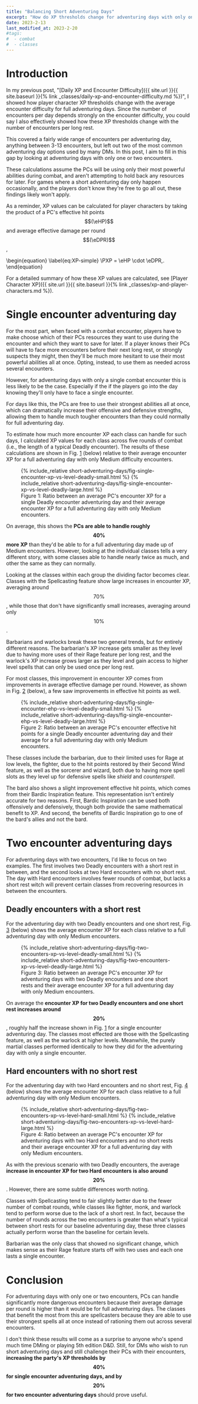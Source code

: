 ```yaml
---
title: "Balancing Short Adventuring Days"
excerpt: "How do XP thresholds change for adventuring days with only one or two encounters?"
date: 2023-2-13
last_modified_at: 2023-2-20
#tags:
#  - combat
#  - classes
---
```


<div style="display:none">
\(
\newcommand{\eHP}{\mathit{eHP}}
\newcommand{\eDPR}{\mathit{eDPR}}
\newcommand{\XP}{\mathit{XP}}
\newcommand{\PC}{\mathrm{PC}}
\newcommand{\PXP}{\XP_\PC}
\)
</div>

# Introduction
In my previous post, "[Daily XP and Encounter Difficulty]({{ site.url }}{{ site.baseurl }}{% link _classes/daily-xp-and-encounter-difficulty.md %})", I showed how player character XP thresholds change with the average encounter difficulty for full adventuring days. Since the number of encounters per day depends strongly on the encounter difficulty, you could say I also effectively showed how these XP thresholds change with the number of encounters per long rest.

This covered a fairly wide range of encounters per adventuring day, anything between 3-13 encounters, but left out two of the most common adventuring day options used by many DMs. In this post, I aim to fill in this gap by looking at adventuring days with only one or two encounters.

These calculations assume the PCs will be using only their most powerful abilities during combat, and aren't attempting to hold back any resources for later. For games where a short adventuring day only happen occasionally, and the players don't know they're free to go all out, these findings likely won't apply.

As a reminder, XP values can be calculated for player characters by taking the product of a PC's effective hit points $$(\eHP)$$ and average effective damage per round $$(\eDPR)$$, 

\begin{equation}
    \label{eq:XP-simple}
    \PXP = \eHP \cdot \eDPR\,.
\end{equation}

For a detailed summary of how these XP values are calculated, see [Player Character XP]({{ site.url }}{{ site.baseurl }}{% link _classes/xp-and-player-characters.md %}).

# Single encounter adventuring day

For the most part, when faced with a combat encounter, players have to make choose which of their PCs resources they want to use during the encounter and which they want to save for later. If a player knows their PCs will have to face more encounters before their next long rest, or strongly suspects they might, then they'll be much more hesitant to use their most powerful abilities all at once. Opting, instead, to use them as needed across several encounters.

However, for adventuring days with only a single combat encounter this is less likely to be the case. Especially if the if the players go into the day knowing they'll only have to face a single encounter.

For days like this, the PCs are free to use their strongest abilities all at once, which can dramatically increase their offensive and defensive strengths, allowing them to handle much tougher encounters than they could normally for full adventuring day.

To estimate how much more encounter XP each class can handle for such days, I calculated XP values for each class across five rounds of combat (i.e., the length of a typical Deadly encounter). The results of these calculations are shown in Fig. <a href="#fig:single-encounter-xp-vs-level" class="fig-ref">1</a> (below) relative to their average encounter XP for a full adventuring day with only Medium difficulty encounters.

<figure id="fig:single-encounter-xp-vs-level">
    {% include_relative short-adventuring-days/fig-single-encounter-xp-vs-level-deadly-small.html %}
    {% include_relative short-adventuring-days/fig-single-encounter-xp-vs-level-deadly-large.html %}
    <figcaption>Figure 1: Ratio between an average PC's encounter XP for a single Deadly encounter adventuring day and their average encounter XP for a full adventuring day with only Medium encounters.</figcaption>
</figure>

On average, this shows the **PCs are able to handle roughly $$40\%$$ more XP** than they'd be able to for a full adventuring day made up of Medium encounters. However, looking at the individual classes tells a very different story, with some classes able to handle nearly twice as much, and other the same as they can normally.

Looking at the classes within each group the dividing factor becomes clear. Classes with the Spellcasting feature show large increases in encounter XP, averaging around $$70\%$$, while those that don't have significantly small increases, averaging around only $$10\%$$. 

Barbarians and warlocks break these two general trends, but for entirely different reasons. The barbarian's XP increase gets smaller as they level due to having more uses of their Rage feature per long rest, and the warlock's XP increase grows larger as they level and gain access to higher level spells that can only be used once per long rest.

For most classes, this improvement in encounter XP comes from improvements in average effective damage per round. However, as shown in Fig. <a href="#fig:single-encounter-ehp-vs-level" class="fig-ref">2</a> (below), a few saw improvements in effective hit points as well.

<figure id="fig:single-encounter-ehp-vs-level">
    {% include_relative short-adventuring-days/fig-single-encounter-ehp-vs-level-deadly-small.html %}
    {% include_relative short-adventuring-days/fig-single-encounter-ehp-vs-level-deadly-large.html %}
    <figcaption>Figure 2: Ratio between an average PC's encounter effective hit points for a single Deadly encounter adventuring day and their average  for a full adventuring day with only Medium encounters.</figcaption>
</figure>

These classes include the barbarian, due to their limited uses for Rage at low levels, the fighter, due to the hit points restored by their Second Wind feature, as well as the sorcerer and wizard, both due to having more spell slots as they level up for defensive spells like _shield_ and _counterspell_. 

The bard also shows a slight improvement effective hit points, which comes from their Bardic Inspiration feature. This representation isn't entirely accurate for two reasons. First, Bardic Inspiration can be used both offensively and defensively, though both provide the same mathematical benefit to XP. And second, the benefits of Bardic Inspiration go to one of the bard's allies and not the bard.

# Two encounter adventuring days

For adventuring days with two encounters, I'd like to focus on two examples. The first involves two Deadly encounters with a short rest in between, and the second looks at two Hard encounters with no short rest. The day with Hard encounters involves fewer rounds of combat, but lacks a short rest witch will prevent certain classes from recovering resources in between the encounters.

## Deadly encounters with a short rest

For the adventuring day with two Deadly encounters and one short rest, Fig. <a href="#fig:two-deadly-encounter-xp-vs-level" class="fig-ref">3</a> (below) shows the average encounter XP for each class relative to a full adventuring day with only Medium encounters.

<figure id="fig:two-deadly-encounter-xp-vs-level">
    {% include_relative short-adventuring-days/fig-two-encounters-xp-vs-level-deadly-small.html %}
    {% include_relative short-adventuring-days/fig-two-encounters-xp-vs-level-deadly-large.html %}
    <figcaption>Figure 3: Ratio between an average PC's encounter XP for adventuring days with two Deadly encounters and one short rests and their average encounter XP for a full adventuring day with only Medium encounters.</figcaption>
</figure>

On average the **encounter XP for two Deadly encounters and one short rest increases around $$20\%$$**, roughly half the increase shown in Fig. <a href="#fig:single-encounter-xp-vs-level" class="fig-ref">1</a> for a single encounter adventuring day. The classes most effected are those with the Spellcasting feature, as well as the warlock at higher levels. Meanwhile, the purely martial classes performed identically to how they did for the adventuring day with only a single encounter.

## Hard encounters with no short rest

For the adventuring day with two Hard encounters and no short rest, Fig. <a href="#fig:two-hard-encounter-xp-vs-level" class="fig-ref">4</a> (below) shows the average encounter XP for each class relative to a full adventuring day with only Medium encounters.

<figure id="fig:two-hard-encounter-xp-vs-level">
    {% include_relative short-adventuring-days/fig-two-encounters-xp-vs-level-hard-small.html %}
    {% include_relative short-adventuring-days/fig-two-encounters-xp-vs-level-hard-large.html %}
    <figcaption>Figure 4: Ratio between an average PC's encounter XP for adventuring days with two Hard encounters and no short rests and their average encounter XP for a full adventuring day with only Medium encounters.</figcaption>
</figure>

As with the previous scenario with two Deadly encounters, the average **increase in encounter XP for two Hard encounters is also around $$20\%$$**. However, there are some subtle differences worth noting.

Classes with Spellcasting tend to fair slightly better due to the fewer number of combat rounds, while classes like fighter, monk, and warlock tend to perform worse due to the lack of a short rest. In fact, because the number of rounds across the two encounters is greater than what's typical between short rests for our baseline adventuring day, these three classes actually perform worse than the baseline for certain levels.

<!--
Fighters show the largest overall loss of any class due to only having one use of Action Surge and Second Wind to spread across both encounters.

Warlocks show similar losses to fighters at lower levels, but start to fair better above level 10 as they gain access to more long rest spells through their Mystic Arcanum features.
-->

Barbarian was the only class that showed no significant change, which makes sense as their Rage feature starts off with two uses and each one lasts a single encounter.


# Conclusion
For adventuring days with only one or two encounters, PCs can handle significantly more dangerous encounters because their average damage per round is higher than it would be for full adventuring days. The classes that benefit the most from this are spellcasters because they are able to use their strongest spells all at once instead of rationing them out across several encounters.

I don't think these results will come as a surprise to anyone who's spend much time DMing or playing 5th edition D&D. Still, for DMs who wish to run short adventuring days and still challenge their PCs with their encounters, **increasing the party's XP thresholds by $$40\%$$ for single encounter adventuring days, and by $$20\%$$ for two encounter adventuring days** should prove useful.